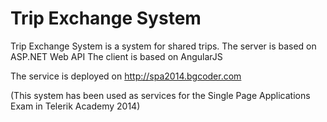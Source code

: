 Trip Exchange System
====================

Trip Exchange System is a system for shared trips.
The server is based on ASP.NET Web API
The client is based on AngularJS

The service is deployed on http://spa2014.bgcoder.com

(This system has been used as services for the Single Page Applications Exam in Telerik Academy 2014)
